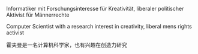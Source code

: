 Informatiker mit Forschungsinteresse für Kreativität, liberaler politischer Aktivist für Männerrechte

Computer Scientist with a research interest in creativity, liberal mens rights activist

霍夫曼是一名计算机科学家，也有兴趣在创造力研究
